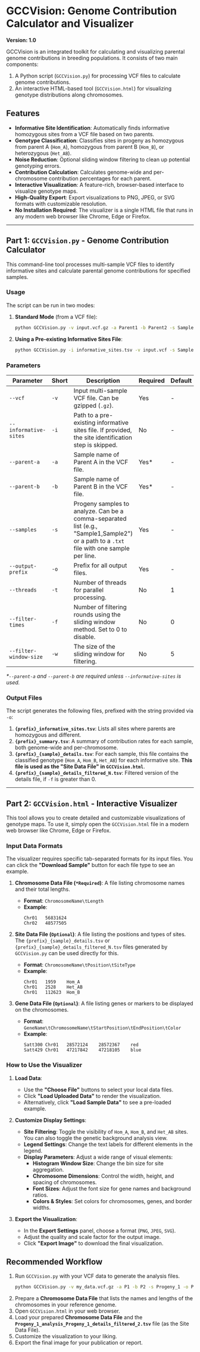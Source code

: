 # GCCVision: Genome Contribution Calculator and Visualizer

**Version: 1.0**

GCCVision is an integrated toolkit for calculating and visualizing parental genome contributions in breeding populations. It consists of two main components:
1.  A Python script (`GCCVision.py`) for processing VCF files to calculate genome contributions.
2.  An interactive HTML-based tool (`GCCVision.html`) for visualizing genotype distributions along chromosomes.

## Features

-   **Informative Site Identification**: Automatically finds informative homozygous sites from a VCF file based on two parents.
-   **Genotype Classification**: Classifies sites in progeny as homozygous from parent A (`Hom_A`), homozygous from parent B (`Hom_B`), or heterozygous (`Het_AB`).
-   **Noise Reduction**: Optional sliding window filtering to clean up potential genotyping errors.
-   **Contribution Calculation**: Calculates genome-wide and per-chromosome contribution percentages for each parent.
-   **Interactive Visualization**: A feature-rich, browser-based interface to visualize genotype maps.
-   **High-Quality Export**: Export visualizations to PNG, JPEG, or SVG formats with customizable resolution.
-   **No Installation Required**: The visualizer is a single HTML file that runs in any modern web browser like Chrome, Edge or Firefox.

---

## Part 1: `GCCVision.py` - Genome Contribution Calculator

This command-line tool processes multi-sample VCF files to identify informative sites and calculate parental genome contributions for specified samples.

### Usage

The script can be run in two modes:

1.  **Standard Mode** (from a VCF file):
    ```bash
    python GCCVision.py -v input.vcf.gz -a Parent1 -b Parent2 -s Sample1,Sample2 -o results
    ```
2.  **Using a Pre-existing Informative Sites File**:
    ```bash
    python GCCVision.py -i informative_sites.tsv -v input.vcf -s Sample1,Sample2 -o results
    ```

### Parameters

| Parameter                 | Short | Description                                                                                                        | Required | Default |
| ------------------------- | ----- | ------------------------------------------------------------------------------------------------------------------ | -------- | ------- |
| `--vcf`                   | `-v`  | Input multi-sample VCF file. Can be gzipped (`.gz`).                                                               | Yes      | -       |
| `--informative-sites`     | `-i`  | Path to a pre-existing informative sites file. If provided, the site identification step is skipped.               | No       | -       |
| `--parent-a`              | `-a`  | Sample name of Parent A in the VCF file.                                                                           | Yes*     | -       |
| `--parent-b`              | `-b`  | Sample name of Parent B in the VCF file.                                                                           | Yes*     | -       |
| `--samples`               | `-s`  | Progeny samples to analyze. Can be a comma-separated list (e.g., "Sample1,Sample2") or a path to a `.txt` file with one sample per line. | Yes      | -       |
| `--output-prefix`         | `-o`  | Prefix for all output files.                                                                                       | Yes      | -       |
| `--threads`               | `-t`  | Number of threads for parallel processing.                                                                         | No       | 1       |
| `--filter-times`          | `-f`  | Number of filtering rounds using the sliding window method. Set to 0 to disable.                                   | No       | 0       |
| `--filter-window-size`    | `-w`  | The size of the sliding window for filtering.                                                                      | No       | 5       |

_*`--parent-a` and `--parent-b` are required unless `--informative-sites` is used._

### Output Files

The script generates the following files, prefixed with the string provided via `-o`:

1.  **`{prefix}_informative_sites.tsv`**: Lists all sites where parents are homozygous and different.
2.  **`{prefix}_summary.tsv`**: A summary of contribution rates for each sample, both genome-wide and per-chromosome.
3.  **`{prefix}_{sample}_details.tsv`**: For each sample, this file contains the classified genotype (`Hom_A`, `Hom_B`, `Het_AB`) for each informative site. **This file is used as the "Site Data File" in `GCCVision.html`**.
4.  **`{prefix}_{sample}_details_filtered_N.tsv`**: Filtered version of the details file, if `-f` is greater than 0.

---

## Part 2: `GCCVision.html` - Interactive Visualizer

This tool allows you to create detailed and customizable visualizations of genotype maps. To use it, simply open the `GCCVision.html` file in a modern web browser like Chrome, Edge or Firefox.

### Input Data Formats

The visualizer requires specific tab-separated formats for its input files. You can click the **"Download Sample"** button for each file type to see an example.

1.  **Chromosome Data File (`*Required`)**: A file listing chromosome names and their total lengths.
    *   **Format**: `ChromosomeName\tLength`
    *   **Example**:
        ```
        Chr01	56831624
        Chr02	48577505
        ```

2.  **Site Data File (`Optional`)**: A file listing the positions and types of sites. The `{prefix}_{sample}_details.tsv` or `{prefix}_{sample}_details_filtered_N.tsv` files generated by `GCCVision.py` can be used directly for this.
    *   **Format**: `ChromosomeName\tPosition\tSiteType`
    *   **Example**:
        ```
        Chr01	1959	Hom_A
        Chr01	2528	Het_AB
        Chr01	112623	Hom_B
        ```

3.  **Gene Data File (`Optional`)**: A file listing genes or markers to be displayed on the chromosomes.
    *   **Format**: `GeneName\tChromosomeName\tStartPosition\tEndPosition\tColor`
    *   **Example**:
        ```
        Satt300	Chr01	28572124	28572367	red
        Satt429	Chr01	47217842	47218105	blue
        ```

### How to Use the Visualizer

1.  **Load Data**:
    -   Use the **"Choose File"** buttons to select your local data files.
    -   Click **"Load Uploaded Data"** to render the visualization.
    -   Alternatively, click **"Load Sample Data"** to see a pre-loaded example.

2.  **Customize Display Settings**:
    -   **Site Filtering**: Toggle the visibility of `Hom_A`, `Hom_B`, and `Het_AB` sites. You can also toggle the genetic background analysis view.
    -   **Legend Settings**: Change the text labels for different elements in the legend.
    -   **Display Parameters**: Adjust a wide range of visual elements:
        -   **Histogram Window Size**: Change the bin size for site aggregation.
        -   **Chromosome Dimensions**: Control the width, height, and spacing of chromosomes.
        -   **Font Sizes**: Adjust the font size for gene names and background ratios.
        -   **Colors & Styles**: Set colors for chromosomes, genes, and border widths.

3.  **Export the Visualization**:
    -   In the **Export Settings** panel, choose a format (`PNG`, `JPEG`, `SVG`).
    -   Adjust the quality and scale factor for the output image.
    -   Click **"Export Image"** to download the final visualization.

## Recommended Workflow

1.  Run `GCCVision.py` with your VCF data to generate the analysis files.
    ```bash
    python GCCVision.py -v my_data.vcf.gz -a P1 -b P2 -s Progeny_1 -o Progeny_1_analysis -f 2 -w 10
    ```
2.  Prepare a **Chromosome Data File** that lists the names and lengths of the chromosomes in your reference genome.
3.  Open `GCCVision.html` in your web browser.
4.  Load your prepared **Chromosome Data File** and the **`Progeny_1_analysis_Progeny_1_details_filtered_2.tsv`** file (as the Site Data File).
5.  Customize the visualization to your liking.
6.  Export the final image for your publication or report.

